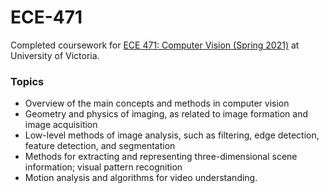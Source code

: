# ECE-471

Completed coursework for [ECE 471: Computer Vision (Spring 2021)](https://www.uvic.ca/calendar/future/undergrad/index.php#/courses/B1FKl_pXN "UVic Course Page") at University of Victoria.

### Topics

- Overview of the main concepts and methods in computer vision
- Geometry and physics of imaging, as related to image formation and image acquisition
- Low-level methods of image analysis, such as filtering, edge detection, feature detection, and segmentation
- Methods for extracting and representing three-dimensional scene information; visual pattern recognition
- Motion analysis and algorithms for video understanding.
